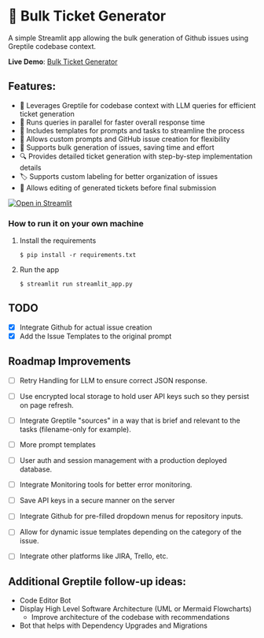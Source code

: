 # 🎫 Bulk Ticket Generator

A simple Streamlit app allowing the bulk generation of Github issues using Greptile codebase context.

**Live Demo**: [Bulk Ticket Generator](https://bulk-ticket-generator-ukt3bugc8hzrmvyggyaa34.streamlit.app/)

## Features:

* 🧠 Leverages Greptile for codebase context with LLM queries for efficient ticket generation
* 🚀 Runs queries in parallel for faster overall response time
* 📝 Includes templates for prompts and tasks to streamline the process
* 🎨 Allows custom prompts and GitHub issue creation for flexibility
* 🔄 Supports bulk generation of issues, saving time and effort
* 🔍 Provides detailed ticket generation with step-by-step implementation details
* 🏷️ Supports custom labeling for better organization of issues
* 🔧 Allows editing of generated tickets before final submission

[![Open in Streamlit](https://static.streamlit.io/badges/streamlit_badge_black_white.svg)](https://support-tickets-template.streamlit.app/)

### How to run it on your own machine

1. Install the requirements

   ```
   $ pip install -r requirements.txt
   ```

2. Run the app

   ```
   $ streamlit run streamlit_app.py
   ```

## TODO
* [X] Integrate Github for actual issue creation
* [X] Add the Issue Templates to the original prompt

## Roadmap Improvements
* [ ] Retry Handling for LLM to ensure correct JSON response.
* [ ] Use encrypted local storage to hold user API keys such so they persist on page refresh.
* [ ] Integrate Greptile "sources" in a way that is brief and relevant to the tasks (filename-only for example).
* [ ] More prompt templates
* [ ] User auth and session management with a production deployed database.
* [ ] Integrate Monitoring tools for better error monitoring.
* [ ] Save API keys in a secure manner on the server
* [ ] Integrate Github for pre-filled dropdown menus for repository inputs.
* [ ] Allow for dynamic issue templates depending on the category of the issue.
* [ ] Integrate other platforms like JIRA, Trello, etc.


## Additional Greptile follow-up ideas:
* Code Editor Bot
* Display High Level Software Architecture (UML or Mermaid Flowcharts)
  * Improve architecture of the codebase with recommendations
* Bot that helps with Dependency Upgrades and Migrations
